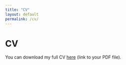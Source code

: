 ```yaml
---
title: "CV"
layout: default
permalink: /cv/
---
```


# CV

You can download my full CV [here](#) (link to your PDF file).
